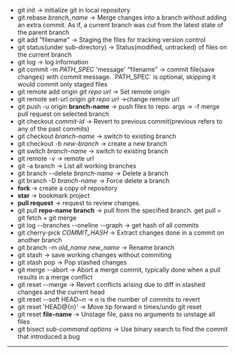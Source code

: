 <ul>
  <li>git init -> initialize git in local repository</li>

  <li>git rebase <i>branch_name</i> -> Merge changes into a branch without adding an extra commit. As if, a current branch was cut from the latest state of the parent branch </i></li>

  <li>git add "filename" -> Staging the files for tracking version control</li>

  <li>git status(under sub-directory) -> Status(modified, untracked) of files on the current branch</li>

  <li>git log -> log information</li>

  <li>git commit -m <i>PATH_SPEC</i> 'message' "filename" -> commit file(save changes) with commit message. `PATH_SPEC` is optional, skipping it would commit only staged files</li>

  <li>git remote add origin <i>git repo url</i> -> Set remote origin</li>

  <li>git remote set-url origin <i>git repo url</i> ->change remote url</li>

  <li>git push -u origin <b>branch-name</b> -> push files to repo. args -> -f merge pull request on selected branch</li>

  <li>git checkout <i>commit-id</i> -> Revert to previous commit(previous refers to any of the past commits)</li>

  <li>git checkout <i>branch-name</i> -> switch to existing branch</li>

  <li>git checkout -b <i>new-branch</i> -> create a new branch</li>
  
  <li> git switch <i>branch-name</i> -> switch to existing branch</li>
  
  <li>git remote -v -> remote url</li>

  <li>git -a branch -> List all working branches</li>

  <li>git branch --delete <i>branch-name</i> -> Delete a branch</li>
  
  <li>git branch -D <i>branch-name</i> -> Force delete a branch</li>

  <li><b>fork</b> -> create a copy of repository</li>

  <li><b>star</b> -> bookmark project</li>

  <li><b>pull request</b> -> request to review changes.</li>

  <li>git pull <b>repo-name</b> <b>branch</b> -> pull from the specified branch. get pull = git fetch + git merge</li>
  
  <li> git log --branches --oneline --graph -> get hash of all commits</li>
  
  <li>git cherry-pick <i>COMMIT_HASH</i> -> Extract changes done in a commit on another branch</li>
  
  <li>git branch -m <i>old_name</i> <i>new_name</i> -> Rename branch</li>
  
  <li>git stash -> save working changes without commiting</li>
  
  <li>git stash pop -> Pop stashed changes</li>

  <li>git merge --abort -> Abort a merge commit, typically done when a pull results in a merge conflict</li>
  
  <li>git reset --merge -> Revert conflicts arising due to diff in stashed changes and the current head</li>
  
  <li>git reset --soft HEAD~n -> n is the number of commits to revert</li>
                                                                       
  <li>git reset 'HEAD@{n}' -> Move tip forward n times/undo git reset</li>
  
  <li>git reset <b>file-name</b> -> Unstage file, pass no arguments to unstage all files</li>
  
  <li>git bisect <i>sub-command</i> <i>options</i> ->  Use binary search to find the commit that introduced a bug </li>
</ul>
<hr>

